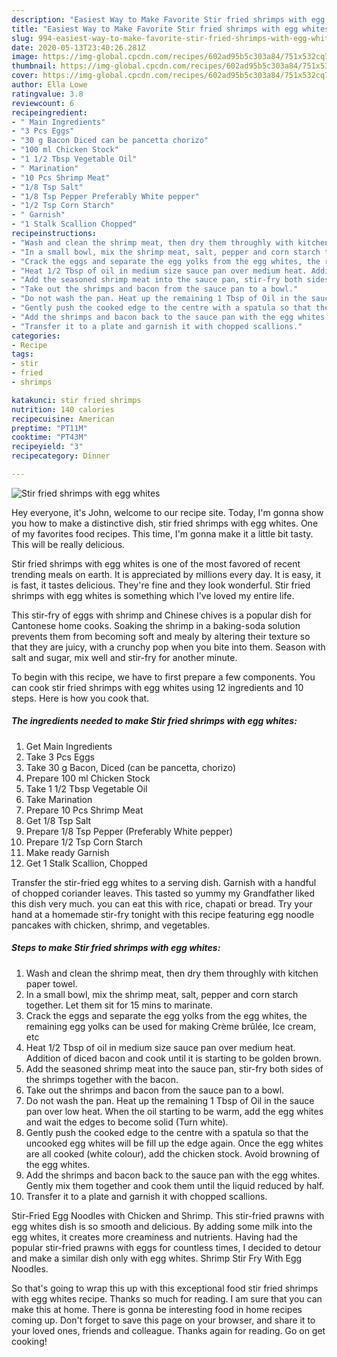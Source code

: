 ```yaml
---
description: "Easiest Way to Make Favorite Stir fried shrimps with egg whites"
title: "Easiest Way to Make Favorite Stir fried shrimps with egg whites"
slug: 994-easiest-way-to-make-favorite-stir-fried-shrimps-with-egg-whites
date: 2020-05-13T23:40:26.281Z
image: https://img-global.cpcdn.com/recipes/602ad95b5c303a84/751x532cq70/stir-fried-shrimps-with-egg-whites-recipe-main-photo.jpg
thumbnail: https://img-global.cpcdn.com/recipes/602ad95b5c303a84/751x532cq70/stir-fried-shrimps-with-egg-whites-recipe-main-photo.jpg
cover: https://img-global.cpcdn.com/recipes/602ad95b5c303a84/751x532cq70/stir-fried-shrimps-with-egg-whites-recipe-main-photo.jpg
author: Ella Lowe
ratingvalue: 3.8
reviewcount: 6
recipeingredient:
- " Main Ingredients"
- "3 Pcs Eggs"
- "30 g Bacon Diced can be pancetta chorizo"
- "100 ml Chicken Stock"
- "1 1/2 Tbsp Vegetable Oil"
- " Marination"
- "10 Pcs Shrimp Meat"
- "1/8 Tsp Salt"
- "1/8 Tsp Pepper Preferably White pepper"
- "1/2 Tsp Corn Starch"
- " Garnish"
- "1 Stalk Scallion Chopped"
recipeinstructions:
- "Wash and clean the shrimp meat, then dry them throughly with kitchen paper towel."
- "In a small bowl, mix the shrimp meat, salt, pepper and corn starch together. Let them sit for 15 mins to marinate."
- "Crack the eggs and separate the egg yolks from the egg whites, the remaining egg yolks can be used for making Crème brûlée, Ice cream, etc"
- "Heat 1/2 Tbsp of oil in medium size sauce pan over medium heat. Addition of diced bacon and cook until it is starting to be golden brown."
- "Add the seasoned shrimp meat into the sauce pan, stir-fry both sides of the shrimps together with the bacon."
- "Take out the shrimps and bacon from the sauce pan to a bowl."
- "Do not wash the pan. Heat up the remaining 1 Tbsp of Oil in the sauce pan over low heat. When the oil starting to be warm, add the egg whites and wait the edges to become solid (Turn white)."
- "Gently push the cooked edge to the centre with a spatula so that the uncooked egg whites will be fill up the edge again. Once the egg whites are all cooked (white colour), add the chicken stock. Avoid browning of the egg whites."
- "Add the shrimps and bacon back to the sauce pan with the egg whites. Gently mix them together and cook them until the liquid reduced by half."
- "Transfer it to a plate and garnish it with chopped scallions."
categories:
- Recipe
tags:
- stir
- fried
- shrimps

katakunci: stir fried shrimps 
nutrition: 140 calories
recipecuisine: American
preptime: "PT11M"
cooktime: "PT43M"
recipeyield: "3"
recipecategory: Dinner

---
```



![Stir fried shrimps with egg whites](https://img-global.cpcdn.com/recipes/602ad95b5c303a84/751x532cq70/stir-fried-shrimps-with-egg-whites-recipe-main-photo.jpg)

Hey everyone, it's John, welcome to our recipe site. Today, I'm gonna show you how to make a distinctive dish, stir fried shrimps with egg whites. One of my favorites food recipes. This time, I'm gonna make it a little bit tasty. This will be really delicious.

Stir fried shrimps with egg whites is one of the most favored of recent trending meals on earth. It is appreciated by millions every day. It is easy, it is fast, it tastes delicious. They're fine and they look wonderful. Stir fried shrimps with egg whites is something which I've loved my entire life.

This stir-fry of eggs with shrimp and Chinese chives is a popular dish for Cantonese home cooks. Soaking the shrimp in a baking-soda solution prevents them from becoming soft and mealy by altering their texture so that they are juicy, with a crunchy pop when you bite into them. Season with salt and sugar, mix well and stir-fry for another minute.


To begin with this recipe, we have to first prepare a few components. You can cook stir fried shrimps with egg whites using 12 ingredients and 10 steps. Here is how you cook that.

<!--inarticleads1-->

##### The ingredients needed to make Stir fried shrimps with egg whites:

1. Get  Main Ingredients
1. Take 3 Pcs Eggs
1. Take 30 g Bacon, Diced (can be pancetta, chorizo)
1. Prepare 100 ml Chicken Stock
1. Take 1 1/2 Tbsp Vegetable Oil
1. Take  Marination
1. Prepare 10 Pcs Shrimp Meat
1. Get 1/8 Tsp Salt
1. Prepare 1/8 Tsp Pepper (Preferably White pepper)
1. Prepare 1/2 Tsp Corn Starch
1. Make ready  Garnish
1. Get 1 Stalk Scallion, Chopped


Transfer the stir-fried egg whites to a serving dish. Garnish with a handful of chopped coriander leaves. This tasted so yummy my Grandfather liked this dish very much. you can eat this with rice, chapati or bread. Try your hand at a homemade stir-fry tonight with this recipe featuring egg noodle pancakes with chicken, shrimp, and vegetables. 

<!--inarticleads2-->

##### Steps to make Stir fried shrimps with egg whites:

1. Wash and clean the shrimp meat, then dry them throughly with kitchen paper towel.
1. In a small bowl, mix the shrimp meat, salt, pepper and corn starch together. Let them sit for 15 mins to marinate.
1. Crack the eggs and separate the egg yolks from the egg whites, the remaining egg yolks can be used for making Crème brûlée, Ice cream, etc
1. Heat 1/2 Tbsp of oil in medium size sauce pan over medium heat. Addition of diced bacon and cook until it is starting to be golden brown.
1. Add the seasoned shrimp meat into the sauce pan, stir-fry both sides of the shrimps together with the bacon.
1. Take out the shrimps and bacon from the sauce pan to a bowl.
1. Do not wash the pan. Heat up the remaining 1 Tbsp of Oil in the sauce pan over low heat. When the oil starting to be warm, add the egg whites and wait the edges to become solid (Turn white).
1. Gently push the cooked edge to the centre with a spatula so that the uncooked egg whites will be fill up the edge again. Once the egg whites are all cooked (white colour), add the chicken stock. Avoid browning of the egg whites.
1. Add the shrimps and bacon back to the sauce pan with the egg whites. Gently mix them together and cook them until the liquid reduced by half.
1. Transfer it to a plate and garnish it with chopped scallions.


Stir-Fried Egg Noodles with Chicken and Shrimp. This stir-fried prawns with egg whites dish is so smooth and delicious. By adding some milk into the egg whites, it creates more creaminess and nutrients. Having had the popular stir-fried prawns with eggs for countless times, I decided to detour and make a similar dish only with egg whites. Shrimp Stir Fry With Egg Noodles. 

So that's going to wrap this up with this exceptional food stir fried shrimps with egg whites recipe. Thanks so much for reading. I am sure that you can make this at home. There is gonna be interesting food in home recipes coming up. Don't forget to save this page on your browser, and share it to your loved ones, friends and colleague. Thanks again for reading. Go on get cooking!
